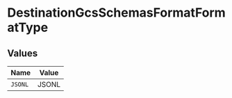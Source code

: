 # DestinationGcsSchemasFormatFormatType


## Values

| Name    | Value   |
| ------- | ------- |
| `JSONL` | JSONL   |